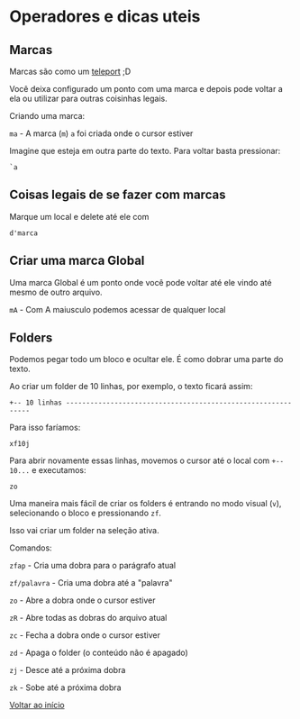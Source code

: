 # Operadores e dicas uteis

## Marcas

Marcas são como um [teleport](http://www.wowhead.com/spell=48020/demonic-circle-teleport) ;D

Você deixa configurado um ponto com uma marca e depois pode voltar a ela ou utilizar para outras coisinhas legais.

Criando uma marca:

`ma`    - A marca (`m`) `a` foi criada onde o cursor estiver

Imagine que esteja em outra parte do texto. Para voltar basta pressionar: 
```
`a
```

## Coisas legais de se fazer com marcas

Marque um local e delete até ele com 

```
d'marca
```

## Criar uma marca Global

Uma marca Global é um ponto onde você pode voltar até ele vindo até mesmo de outro arquivo.

`mA`   -  Com A maiusculo podemos acessar de qualquer local

## Folders

Podemos pegar todo um bloco e ocultar ele. É como dobrar uma parte do texto.

Ao criar um folder de 10 linhas, por exemplo, o texto ficará assim:

```
+-- 10 linhas -------------------------------------------------------------
```

Para isso faríamos:

```
xf10j
```

Para abrir novamente essas linhas, movemos o cursor até o local com `+-- 10...` e executamos:

```
zo
```

Uma maneira mais fácil de criar os folders é entrando no modo visual (`v`), selecionando o bloco e pressionando `zf`.

Isso vai criar um folder na seleção ativa.

Comandos:

`zfap`        - Cria uma dobra para o parágrafo atual

`zf/palavra`  - Cria uma dobra até a "palavra"

`zo`          - Abre a dobra onde o cursor estiver

`zR`          - Abre todas as dobras do arquivo atual

`zc`          - Fecha a dobra onde o cursor estiver

`zd`          - Apaga o folder (o conteúdo não é apagado)

`zj`          - Desce até a próxima dobra

`zk`          - Sobe até a próxima dobra


[Voltar ao início](https://github.com/woliveiras/vim-noobs/ "Voltar ao início")

